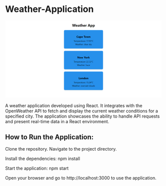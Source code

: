 # Weather-Application

![Dashboard Image](https://github.com/noloamaleka/Weather-Application/blob/main/Screenshot%20(2729).png?raw=true)

A weather application developed using React. It integrates with the OpenWeather API to fetch and display the current weather conditions for a specified city. The application showcases the ability to handle API requests and present real-time data in a React environment.

## **How to Run the Application**:

Clone the repository.
Navigate to the project directory.

Install the dependencies:
npm install

Start the application:
npm start

Open your browser and go to http://localhost:3000 to use the application.
